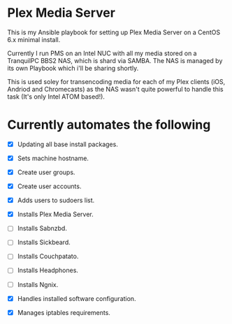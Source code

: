 # Plex Media Server

This is my Ansible playbook for setting up Plex Media Server on a CentOS 6.x minimal install.

Currently I run PMS on an Intel NUC with all my media stored on a TranquilPC BBS2 NAS, which is
shard via SAMBA. The NAS is managed by its own Playbook which i'll be sharing shortly.

This is used soley for transencoding media for each of my Plex clients (iOS, Andriod and Chromecasts) as the NAS wasn't quite powerful to handle this task (It's only Intel ATOM based!).

# Currently automates the following

- [x] Updating all base install packages.
- [x] Sets machine hostname.
- [x] Create user groups.
- [x] Create user accounts.
- [x] Adds users to sudoers list.
- [x] Installs Plex Media Server.
- [ ] Installs Sabnzbd.
- [ ] Installs Sickbeard.
- [ ] Installs Couchpatato.
- [ ] Installs Headphones.
- [ ] Installs Ngnix.
- [x] Handles installed software configuration.
- [x] Manages iptables requirements.


